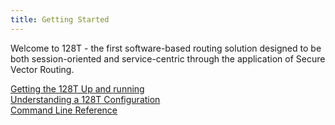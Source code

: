```yaml
---
title: Getting Started
---
```


Welcome to 128T - the first software-based routing solution designed to be both session-oriented and service-centric through the application of Secure Vector Routing. 

[Getting the 128T Up and running](intro_installation)<br/>
[Understanding a 128T Configuration](config_basics)<br/>
[Command Line Reference](cli_reference)<br/>

